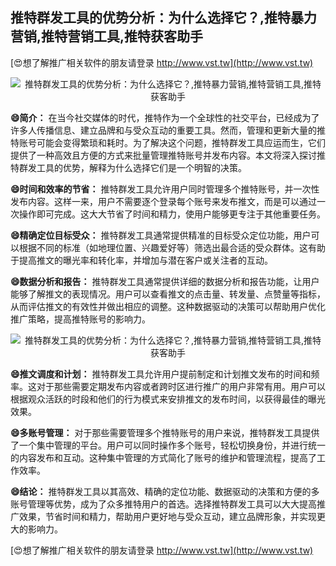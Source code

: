 ## **推特群发工具的优势分析：为什么选择它？,推特暴力营销,推特营销工具,推特获客助手**

[😍想了解推广相关软件的朋友请登录 http://www.vst.tw](http://www.vst.tw)

 <center><img src="https://vst.tw/MP4/tuiguang/png/8.png" alt="推特群发工具的优势分析：为什么选择它？,推特暴力营销,推特营销工具,推特获客助手"></center>

**😄简介：**
在当今社交媒体的时代，推特作为一个全球性的社交平台，已经成为了许多人传播信息、建立品牌和与受众互动的重要工具。然而，管理和更新大量的推特账号可能会变得繁琐和耗时。为了解决这个问题，推特群发工具应运而生，它们提供了一种高效且方便的方式来批量管理推特账号并发布内容。本文将深入探讨推特群发工具的优势，解释为什么选择它们是一个明智的决策。

**😄时间和效率的节省：**
推特群发工具允许用户同时管理多个推特账号，并一次性发布内容。这样一来，用户不需要逐个登录每个账号来发布推文，而是可以通过一次操作即可完成。这大大节省了时间和精力，使用户能够更专注于其他重要任务。

**😄精确定位目标受众：**
推特群发工具通常提供精准的目标受众定位功能，用户可以根据不同的标准（如地理位置、兴趣爱好等）筛选出最合适的受众群体。这有助于提高推文的曝光率和转化率，并增加与潜在客户或关注者的互动。

**😄数据分析和报告：**
推特群发工具通常提供详细的数据分析和报告功能，让用户能够了解推文的表现情况。用户可以查看推文的点击量、转发量、点赞量等指标，从而评估推文的有效性并做出相应的调整。这种数据驱动的决策可以帮助用户优化推广策略，提高推特账号的影响力。

 <center><img src="https://vst.tw/MP4/tuiguang/png/0.png" alt="推特群发工具的优势分析：为什么选择它？,推特暴力营销,推特营销工具,推特获客助手"></center>

**😄推文调度和计划：**
推特群发工具允许用户提前制定和计划推文发布的时间和频率。这对于那些需要定期发布内容或者跨时区进行推广的用户非常有用。用户可以根据观众活跃的时段和他们的行为模式来安排推文的发布时间，以获得最佳的曝光效果。

**😄多账号管理：**
对于那些需要管理多个推特账号的用户来说，推特群发工具提供了一个集中管理的平台。用户可以同时操作多个账号，轻松切换身份，并进行统一的内容发布和互动。这种集中管理的方式简化了账号的维护和管理流程，提高了工作效率。

**😄结论：**
推特群发工具以其高效、精确的定位功能、数据驱动的决策和方便的多账号管理等优势，成为了众多推特用户的首选。选择推特群发工具可以大大提高推广效果，节省时间和精力，帮助用户更好地与受众互动，建立品牌形象，并实现更大的影响力。

[😍想了解推广相关软件的朋友请登录 http://www.vst.tw](http://www.vst.tw)



